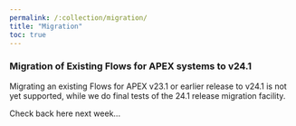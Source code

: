 ```yaml
---
permalink: /:collection/migration/
title: "Migration"
toc: true
---
```

### Migration of Existing Flows for APEX systems to v24.1

Migrating an existing Flows for APEX v23.1 or earlier release to v24.1 is not yet supported, while we do final tests of the 24.1 release migration facility.


Check back here next week...

